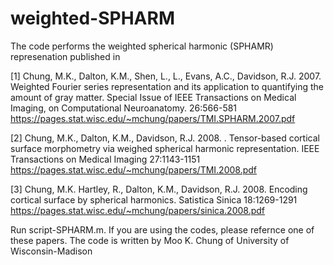 # weighted-SPHARM
The code performs the weighted spherical harmonic (SPHAMR) represenation published in

[1] Chung, M.K., Dalton, K.M., Shen, L., L., Evans, A.C., Davidson, R.J. 2007. Weighted Fourier series representation and its application to 
quantifying the amount of gray matter. Special Issue of  IEEE Transactions on Medical Imaging, on Computational Neuroanatomy. 26:566-581 
https://pages.stat.wisc.edu/~mchung/papers/TMI.SPHARM.2007.pdf

[2] Chung, M.K., Dalton, K.M., Davidson, R.J. 2008. . Tensor-based cortical surface morphometry via weighed spherical harmonic representation. IEEE Transactions on Medical Imaging 27:1143-1151 https://pages.stat.wisc.edu/~mchung/papers/TMI.2008.pdf

[3] Chung, M.K. Hartley, R., Dalton, K.M., Davidson, R.J. 2008. Encoding cortical surface by spherical harmonics.  Satistica Sinica 18:1269-1291
https://pages.stat.wisc.edu/~mchung/papers/sinica.2008.pdf

Run script-SPHARM.m. If you are using the codes, please refernce one of these papers. The code is written by
Moo K. Chung of University of Wisconsin-Madison
